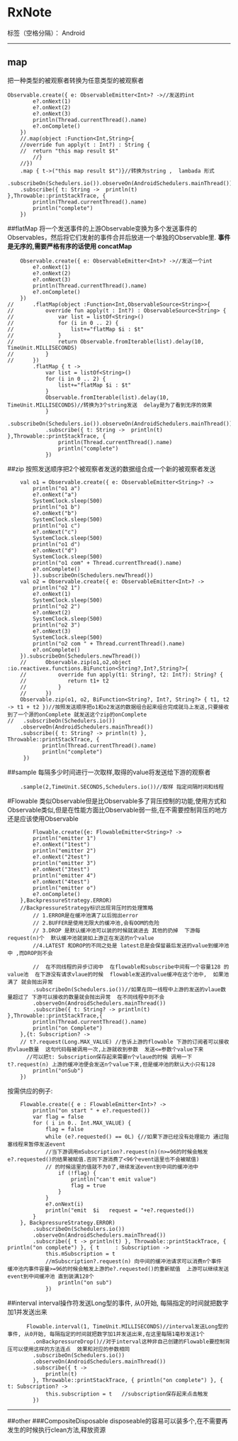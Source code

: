 ﻿# RxNote

标签（空格分隔）： Android

---

## map 
把一种类型的被观察者转换为任意类型的被观察者

    Observable.create({ e: ObservableEmitter<Int>? ->//发送的int
			e?.onNext(1)
			e?.onNext(2)
			e?.onNext(3)
			println(Thread.currentThread().name)
			e?.onComplete()
		})
        //.map(object :Function<Int,String>{
        //override fun apply(t : Int?) : String {
        //	return "this map result $t"
		    //}
	    //})
		.map { t->("this map result $t")}//转换为string ,  lambada 形式
		.subscribeOn(Schedulers.io()).observeOn(AndroidSchedulers.mainThread())
		.subscribe({ t: String ->  println(t) },Throwable::printStackTrace, {
			println(Thread.currentThread().name)
			println("complete")
		})
##flatMap
将一个发送事件的上游Observable变换为多个发送事件的Observables，然后将它们发射的事件合并后放进一个单独的Observable里.
**事件是无序的,需要严格有序的话使用 concatMap**

        Observable.create({ e: ObservableEmitter<Int>? ->//发送一个int
			e?.onNext(1)
			e?.onNext(2)
			e?.onNext(3)
			println(Thread.currentThread().name)
			e?.onComplete()
		})
    //		.flatMap(object :Function<Int,ObservableSource<String>>{
    //			override fun apply(t : Int?) : ObservableSource<String> {
    //				var list = listOf<String>()
    //				for (i in 0 .. 2) {
    //					list+="flatMap $i : $t"
    //				}
    //				return Observable.fromIterable(list).delay(10, TimeUnit.MILLISECONDS)
    //			}
    //		})
    		.flatMap { t ->
    			var list = listOf<String>()
    			for (i in 0 .. 2) {
    				list+="flatMap $i : $t"
    			}
    	    	Observable.fromIterable(list).delay(10, TimeUnit.MILLISECONDS)//转换为3个string发送  delay是为了看到无序的效果
    			}
    			.subscribeOn(Schedulers.io()).observeOn(AndroidSchedulers.mainThread())
    			.subscribe({ t: String ->  println(t) },Throwable::printStackTrace, {
    				println(Thread.currentThread().name)
    				println("complete")
    			})
##zip
按照发送顺序把2个被观察者发送的数据组合成一个新的被观察者发送
        
        val o1 = Observable.create({ e: ObservableEmitter<String>? ->
            println("o1 a")
            e?.onNext("a")
            SystemClock.sleep(500)
            println("o1 b")
            e?.onNext("b")
            SystemClock.sleep(500)
            println("o1 c")
            e?.onNext("c")
            SystemClock.sleep(500)
            println("o1 d")
            e?.onNext("d")
            SystemClock.sleep(500)
            println("o1 com" + Thread.currentThread().name)
            e?.onComplete()
            }).subscribeOn(Schedulers.newThread())
        val o2 = Observable.create({ e: ObservableEmitter<Int>? ->
            println("o2 1")
            e?.onNext(1)
            SystemClock.sleep(500)
            println("o2 2")
            e?.onNext(2)
            SystemClock.sleep(500)
            println("o2 3")
            e?.onNext(3)
            SystemClock.sleep(500)
            println("o2 com " + Thread.currentThread().name)
            e?.onComplete()
        }).subscribeOn(Schedulers.newThread())
        //      Observable.zip(o1,o2,object :io.reactivex.functions.BiFunction<String?,Int?,String?>{
        //          override fun apply(t1: String?, t2: Int?): String? {
        //             return t1+ t2
        //          }
        //      })
        Observable.zip(o1, o2, BiFunction<String?, Int?, String?> { t1, t2 -> t1 + t2 })//按照发送顺序把o1和o2发送的数据组合起来组合完成就马上发送,只要接收到了一个源的onComplete 就发送这个zip的onComplete
    //   .subscribeOn(Schedulers.io())
        .observeOn(AndroidSchedulers.mainThread())
        .subscribe({ t: String? -> println(t) }, Throwable::printStackTrace, {
               println(Thread.currentThread().name)
               println("complete")
         })
##sample
每隔多少时间进行一次取样,取得的value将发送给下游的观察者

		.sample(2,TimeUnit.SECONDS,Schedulers.io())//取样 指定间隔时间和线程

#Flowable
类似Observable但是比Observable多了背压控制的功能,使用方式和Observable类似,但是在性能方面比Observable弱一些,在不需要控制背压的地方还是应该使用Observable

		    Flowable.create({e: FlowableEmitter<String>? ->
            println("emitter 1")
            e?.onNext("1test")
            println("emitter 2")
            e?.onNext("2test")
            println("emitter 3")
            e?.onNext("3test")
            println("emitter 4")
            e?.onNext("4test")
            println("emitter o")
            e?.onComplete()
        },BackpressureStrategy.ERROR)
        //BackpressureStrategy标识出现背压时的处理策略
            // 1.ERROR是在缓冲池满了以后抛出error
            // 2.BUFFER是使用无限大的缓冲池,会有OOM的危险
            // 3.DROP 是默认缓冲池可以装的时候就装进去 其他的扔掉  下游每request(n)个  默认缓冲池就装如上游正在发送的n个value
            //4.LATEST 和DROP的不同之处是 latest总是会保留最后发送的value到缓冲池中 ,而DROP则不会
            
            //  在不同线程的异步订阅中  在flowable和subscribe中间有一个容量128 的value池  在下游没有请求vlaue的时候  flowable发送的value缓冲在这个池中,  如果池满了 就会抛出异常
            .subscribeOn(Schedulers.io())//如果在同一线程中上游的发送的vlaue数量超过了 下游可以接收的数量就会抛出异常  在不同线程中则不会
            .observeOn(AndroidSchedulers.mainThread())
            .subscribe({ t: String? -> println(t) },Throwable::printStackTrace,{
            println(Thread.currentThread().name)
            println("on Complete")
        },{t: Subscription? ->
		// t?.request(Long.MAX_VALUE) //告诉上游的flowable 下游的订阅者可以接收的vlaue数量  这句代码每被调用一次,上游就收到参数  发送<=参数个value下来
		  //可以把t: Subscription保存起来需要n个vlaue的时候 调用一下t?.request(n) 上游的缓冲池便会发送n个value下来,但是缓冲池的默认大小只有128
            println("onSub")
        })

按需供应的例子:
		
		Flowable.create({ e : FlowableEmitter<Int>? ->
			println("on start " + e?.requested())
			var flag = false
			for ( i in 0.. Int.MAX_VALUE) {
				flag = false
				while (e?.requested() == 0L) {//如果下游已经没有处理能力 通过阻塞线程来暂停发送event  
				//当下游调用mSubscription?.request(n)(n>=96的时候会触发e?.requested()的结果被赋值.否则下游消费了<96个event這里也不会被赋值)
				// 的时候這里的值就不为0了,继续发送event到中间的缓冲池中
					if (!flag) {
						println("can't emit value")
						flag = true
					}
				}
				e?.onNext(i)
				println("emit  $i   request = "+e?.requested())
			}
		}, BackpressureStrategy.ERROR)
			.subscribeOn(Schedulers.io())
			.observeOn(AndroidSchedulers.mainThread())
			.subscribe({ t -> println(t) }, Throwable::printStackTrace, { println("on complete") }, { t     : Subscription ->
				this.mSubscription = t
	            //mSubscription?.request(n) 向中间的缓冲池请求可以消费n个事件  缓冲池内事件容量>=96的时候会触发上游的e?.requested()的重新赋值  上游可以继续发送event到中间缓冲池 直到装满128个
					println("on sub")
				})
				
##interval
interval操作符发送Long型的事件, 从0开始, 每隔指定的时间就把数字加1并发送出来

		  Flowable.interval(1, TimeUnit.MILLISECONDS)//interval发送Long型的事件, 从0开始, 每隔指定的时间就把数字加1并发送出来,在这里每隔1毫秒发送1个
            .onBackpressureDrop()//对于interval这种非自己创建的Flowable要控制背压可以使用这样的方法连点  效果和对应的参数相同
            .subscribeOn(Schedulers.io())
            .observeOn(AndroidSchedulers.mainThread())
            .subscribe({ t ->
                println(t)
            }, Throwable::printStackTrace, { println("on complete") }, { t: Subscription? ->
                this.subscription = t   //subscription保存起来点击触发 
            })

---

##other
###CompositeDisposable
disposeable的容易可以装多个,在不需要再发生的时候执行clean方法,释放资源
